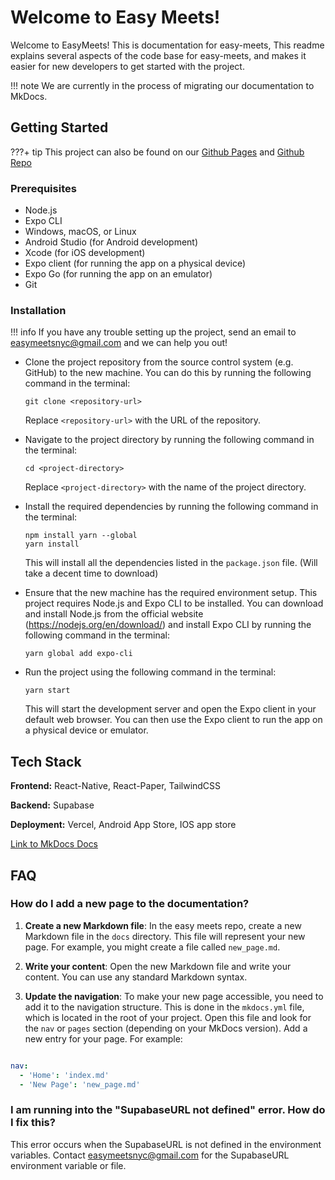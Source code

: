 # Welcome to Easy Meets!

Welcome to EasyMeets! This is  documentation for easy-meets,
This readme explains several aspects of the code base for easy-meets, and makes it easier for 
new developers to get started with the project.

!!! note
    We are currently in the process of migrating our documentation to MkDocs.

## Getting Started

???+ tip
    This project can also be found on our [Github Pages](https://easy-meets.github.io/easy-meets-docs/)
    and [Github Repo](https://github.com/easymeets/easymeets)

### Prerequisites

- Node.js
- Expo CLI
- Windows, macOS, or Linux
- Android Studio (for Android development)
- Xcode (for iOS development)
- Expo client (for running the app on a physical device)
- Expo Go (for running the app on an emulator)
- Git


### Installation

!!! info
    If you have any trouble setting up the project, send an email to easymeetsnyc@gmail.com and we can help you out!

- Clone the project repository from the source control system (e.g. GitHub) to the new machine. You can do this by running the following command in the terminal:

   ```
   git clone <repository-url>
   ```

   Replace `<repository-url>` with the URL of the repository.

- Navigate to the project directory by running the following command in the terminal:

   ```
   cd <project-directory>
   ```

   Replace `<project-directory>` with the name of the project directory.

- Install the required dependencies by running the following command in the terminal:

   ```
   npm install yarn --global
   yarn install
   ```

   This will install all the dependencies listed in the `package.json` file. (Will take a decent time to download)

- Ensure that the new machine has the required environment setup. This project requires Node.js and Expo CLI to be installed. You can download and install Node.js from the official website (https://nodejs.org/en/download/) and install Expo CLI by running the following command in the terminal:

   ```
   yarn global add expo-cli
   ```

- Run the project using the following command in the terminal:

   ```
   yarn start
   ```

   This will start the development server and open the Expo client in your default web browser. You can then use the Expo client to run the app on a physical device or emulator.


## Tech Stack

**Frontend:** React-Native, React-Paper, TailwindCSS

**Backend:** Supabase

**Deployment:** Vercel, Android App Store, IOS app store


[Link to MkDocs Docs](https://squidfunk.github.io/mkdocs-material/reference/code-blocks/)


## FAQ

### How do I add a new page to the documentation?

1. **Create a new Markdown file**: In the easy meets repo, create a new Markdown file in the `docs` directory. This file will represent your new page. For example, you might create a file called `new_page.md`.

2. **Write your content**: Open the new Markdown file and write your content. You can use any standard Markdown syntax.

3. **Update the navigation**: To make your new page accessible, you need to add it to the navigation structure. This is done in the `mkdocs.yml` file, which is located in the root of your project. Open this file and look for the `nav` or `pages` section (depending on your MkDocs version). Add a new entry for your page. For example:

```yaml

nav:
  - 'Home': 'index.md'
  - 'New Page': 'new_page.md'

```

### I am running into the "SupabaseURL not defined" error. How do I fix this?

This error occurs when the SupabaseURL is not defined in the environment variables. Contact easymeetsnyc@gmail.com for the SupabaseURL environment variable or file.
